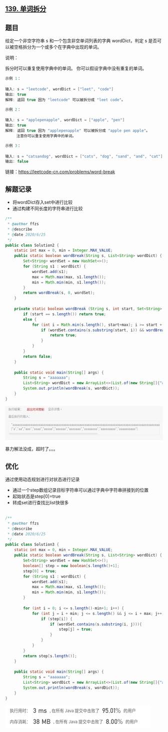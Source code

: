 ## [139. 单词拆分](https://leetcode-cn.com/problems/word-break/)

## 题目

给定一个非空字符串 s 和一个包含非空单词列表的字典 wordDict，判定 s 是否可以被空格拆分为一个或多个在字典中出现的单词。

说明：

拆分时可以重复使用字典中的单词。
你可以假设字典中没有重复的单词。

```java
示例 1：

输入: s = "leetcode", wordDict = ["leet", "code"]
输出: true
解释: 返回 true 因为 "leetcode" 可以被拆分成 "leet code"。
```

```java
示例 2：

输入: s = "applepenapple", wordDict = ["apple", "pen"]
输出: true
解释: 返回 true 因为 "applepenapple" 可以被拆分成 "apple pen apple"。
     注意你可以重复使用字典中的单词。
```

```java
示例 3：

输入: s = "catsandog", wordDict = ["cats", "dog", "sand", "and", "cat"]
输出: false
```


链接：https://leetcode-cn.com/problems/word-break

## 解题记录

+ 将wordDict存入set中进行比较
+ 通过构建不同长度的字符串进行比较



```java
/**
 * @author ffzs
 * @describe
 * @date 2020/6/25
 */
public class Solution2 {
    static int max = 0, min = Integer.MAX_VALUE;
    public static boolean wordBreak(String s, List<String> wordDict) {
        Set<String> wordSet = new HashSet<>();
        for (String s1 : wordDict) {
            wordSet.add(s1);
            max = Math.max(max, s1.length());
            min = Math.min(min, s1.length());
        }
        return wordBreak(s, 0, wordSet);
    }

    private static boolean wordBreak (String s, int start, Set<String> wordSet) {
        if (start == s.length()) return true;
        else {
            for (int i = Math.min(s.length(), start+max); i >= start + min; -- i) {
                if (wordSet.contains(s.substring(start, i)) && wordBreak(s, i, wordSet)) {
                    return true;
                }
            }
        }
        return false;
    }

    public static void main(String[] args) {
        String s = "aaaaaaa";
        List<String> wordDict = new ArrayList<>(List.of(new String[]{"aaaa", "aaa"}));
        System.out.println(wordBreak(s, wordDict));
    }
}

```

![image-20200625090233113](image-20200625090233113.png)

暴力解法没成，超时了。。。

## 优化

通过使用动态规划进行对状态进行记录

+ 通过一个step数组记录目标字符串可以通过字典中字符串拼接到的位置
+ 起始状态是step[0]=true
+ 转成set进行查找比list快很多

```java

/**
 * @author ffzs
 * @describe
 * @date 2020/6/25
 */
public class Solution3 {
    static int max = 0, min = Integer.MAX_VALUE;
    public static boolean wordBreak(String s, List<String> wordDict) {
        Set<String> wordSet = new HashSet<>();
        boolean[] step = new boolean[s.length()+1];
        step[0] = true;
        for (String s1 : wordDict) {
            wordSet.add(s1);
            max = Math.max(max, s1.length());
            min = Math.min(min, s1.length());
        }

        for (int i = 0; i <= s.length()-min+1; i++) {
            for (int j = i + min; j <= s.length() && j <= i + max; j++) {
                if (step[i]) {
                    if (wordSet.contains(s.substring(i, j))){
                        step[j] = true;
                    }
                }
            }
        }
        return step[s.length()];
    }

    public static void main(String[] args) {
        String s = "aaaaaaa";
        List<String> wordDict = new ArrayList<>(List.of(new String[]{"aaa", "aaaa"}));
        System.out.println(wordBreak(s, wordDict));
    }
}
```

![image-20200625093337449](image-20200625093337449.png)